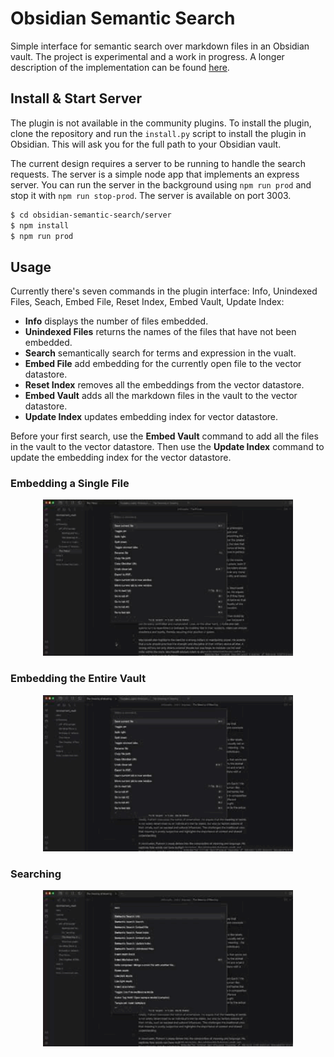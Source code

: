 # Obsidian Semantic Search

Simple interface for semantic search over markdown files in an Obsidian vault. The project is experimental and a work in progress. A longer description of the implementation can be found [here](https://jwplatta.github.io/posts/semantic-search-for-obsidian/).

## Install & Start Server

The plugin is not available in the community plugins. To install the plugin, clone the repository and run the `install.py` script to install the plugin in Obsidian. This will ask you for the full path to your Obsidian vault.

The current design requires a server to be running to handle the search requests. The server is a simple node app that implements an express server. You can run the server in the background using `npm run prod` and stop it with `npm run stop-prod`. The server is available on port 3003.

```bash
$ cd obsidian-semantic-search/server
$ npm install
$ npm run prod
```

## Usage

Currently there's seven commands in the plugin interface: Info, Unindexed Files, Seach, Embed File, Reset Index, Embed Vault, Update Index:
- **Info** displays the number of files embedded.
- **Unindexed Files** returns the names of the files that have not been embedded.
- **Search** semantically search for terms and expression in the vualt.
- **Embed File** add embedding for the currently open file to the vector datastore.
- **Reset Index** removes all the embeddings from the vector datastore.
- **Embed Vault** adds all the markdown files in the vault to the vector datastore.
- **Update Index** updates embedding index for vector datastore.

Before your first search, use the **Embed Vault** command to add all the files in the vault to the vector datastore. Then use the **Update Index** command to update the embedding index for the vector datastore.

### Embedding a Single File

<p align="center">
  <img src="./docs/embed_file.gif" width="400">
</p>

### Embedding the Entire Vault

<p align="center">
  <img src="./docs/embed_vault.gif" width="400">
</p>

### Searching

<p align="center">
  <img src="./docs/search.gif" width="400">
</p>